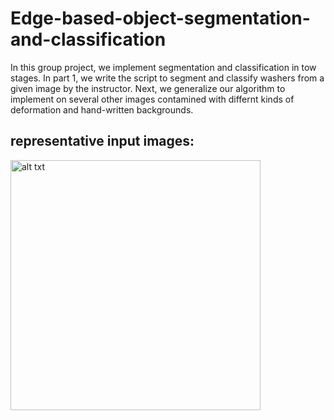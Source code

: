 # Edge-based-object-segmentation-and-classification
In this group project, we implement segmentation and classification in tow stages. In part 1, we write the script to segment and classify washers from a given image by the instructor. Next, we generalize our algorithm to implement on several other images contamined with differnt kinds of deformation and hand-written backgrounds. 
## representative input images:
  <img src="algorithom.png" alt="alt txt" width="400" title="algorithm">


